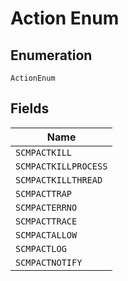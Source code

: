 
# Action Enum

## Enumeration

`ActionEnum`

## Fields

| Name |
|  --- |
| `SCMPACTKILL` |
| `SCMPACTKILLPROCESS` |
| `SCMPACTKILLTHREAD` |
| `SCMPACTTRAP` |
| `SCMPACTERRNO` |
| `SCMPACTTRACE` |
| `SCMPACTALLOW` |
| `SCMPACTLOG` |
| `SCMPACTNOTIFY` |

